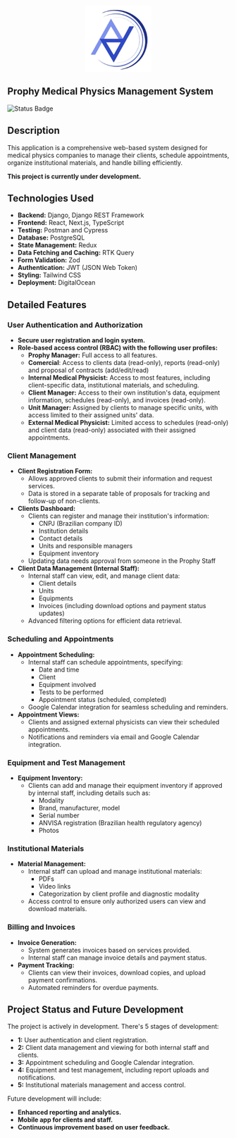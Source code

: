 <p align="center">
   <img width="150" height="150" src="frontend/public/images/prophy-icon.png" alt="Prophy Logo">
</p>

## Prophy Medical Physics Management System

![Status Badge](https://img.shields.io/badge/Status-In%20Progress-yellow)

## Description

This application is a comprehensive web-based system designed for medical physics companies to manage their clients, schedule appointments, organize institutional materials, and handle billing efficiently. 

**This project is currently under development.**

## Technologies Used

* **Backend:** Django, Django REST Framework
* **Frontend:** React, Next.js, TypeScript
* **Testing:** Postman and Cypress
* **Database:** PostgreSQL
* **State Management:** Redux
* **Data Fetching and Caching:** RTK Query
* **Form Validation:** Zod
* **Authentication:** JWT (JSON Web Token)
* **Styling:** Tailwind CSS
* **Deployment:** DigitalOcean

## Detailed Features

### User Authentication and Authorization

* **Secure user registration and login system.**
* **Role-based access control (RBAC) with the following user profiles:**
    * **Prophy Manager:** Full access to all features.
    * **Comercial**: Access to clients data (read-only), reports (read-only) and proposal of contracts (add/edit/read)
    * **Internal Medical Physicist:** Access to most features, including client-specific data, institutional materials, and scheduling.
    * **Client Manager:** Access to their own institution's data, equipment information, schedules (read-only), and invoices (read-only).
    * **Unit Manager:**  Assigned by clients to manage specific units, with access limited to their assigned units' data.
    * **External Medical Physicist:** Limited access to schedules (read-only) and client data (read-only) associated with their assigned appointments.

### Client Management

* **Client Registration Form:**
    * Allows approved clients to submit their information and request services.
    * Data is stored in a separate table of proposals for tracking and follow-up of non-clients.
* **Clients Dashboard:**
    * Clients can register and manage their institution's information:
        * CNPJ (Brazilian company ID)
        * Institution details
        * Contact details
        * Units and responsible managers
        * Equipment inventory
    * Updating data needs approval from someone in the Prophy Staff
* **Client Data Management (Internal Staff):**
    * Internal staff can view, edit, and manage client data:
        * Client details
        * Units
        * Equipments
        * Invoices (including download options and payment status updates)
    * Advanced filtering options for efficient data retrieval.

### Scheduling and Appointments

* **Appointment Scheduling:**
    * Internal staff can schedule appointments, specifying:
        * Date and time
        * Client
        * Equipment involved
        * Tests to be performed
        * Appointment status (scheduled, completed)
    * Google Calendar integration for seamless scheduling and reminders.
* **Appointment Views:**
    * Clients and assigned external physicists can view their scheduled appointments.
    * Notifications and reminders via email and Google Calendar integration.

### Equipment and Test Management

* **Equipment Inventory:**
    * Clients can add and manage their equipment inventory if approved by internal staff, including details such as:
        * Modality
        * Brand, manufacturer, model
        * Serial number
        * ANVISA registration (Brazilian health regulatory agency)
        * Photos 

### Institutional Materials

* **Material Management:**
    * Internal staff can upload and manage institutional materials:
        * PDFs
        * Video links
        * Categorization by client profile and diagnostic modality
    * Access control to ensure only authorized users can view and download materials.

### Billing and Invoices

* **Invoice Generation:**
    * System generates invoices based on services provided.
    * Internal staff can manage invoice details and payment status.
* **Payment Tracking:**
    * Clients can view their invoices, download copies, and upload payment confirmations.
    * Automated reminders for overdue payments.

## Project Status and Future Development

The project is actively in development. There's 5 stages of development:

* **1:** User authentication and client registration.
* **2:** Client data management and viewing for both internal staff and clients.
* **3:** Appointment scheduling and Google Calendar integration.
* **4:** Equipment and test management, including report uploads and notifications.
* **5:** Institutional materials management and access control.

Future development will include:

* **Enhanced reporting and analytics.**
* **Mobile app for clients and staff.**
* **Continuous improvement based on user feedback.**
